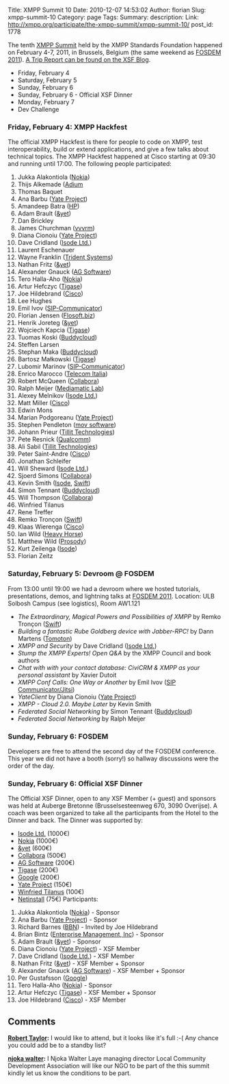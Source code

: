 Title: XMPP Summit 10
Date: 2010-12-07 14:53:02
Author: florian
Slug: xmpp-summit-10
Category: page
Tags: 
Summary: description:
Link: http://xmpp.org/participate/the-xmpp-summit/xmpp-summit-10/
post_id: 1778


The tenth [XMPP Summit](/participate/the-xmpp-summit/) held by the XMPP Standards Foundation happened on February 4-7, 2011, in Brussels, Belgium (the same weekend as [FOSDEM 2011](http://www.fosdem.org/)). [A Trip Report can be found on the XSF Blog](/2011/02/brussels-trip-report/).

* Friday, February 4
* Saturday, February 5
* Sunday, February 6
* Sunday, February 6 - Official XSF Dinner
* Monday, February 7
* Dev Challenge
 

### Friday, February 4: XMPP Hackfest

The official XMPP Hackfest is there for people to code on XMPP, test interoperability, build or extend applications, and give a few talks about technical topics. The XMPP Hackfest happened at Cisco starting at 09:30 and running until 17:00. The following people participated:

1. Jukka Alakontiola ([Nokia](http://www.nokia.com))
2. Thijs Alkemade ([Adium](http://adium.im)
3. Thomas Baquet
4. Ana Barbu ([Yate Project](http://yate.null.ro/))
5. Amandeep Batra ([HP](http://hp.com/))
6. Adam Brault ([&yet](http://andyet.net))
7. Dan Brickley
8. James Churchman ([vvvrm](http://www.vvvrm.com))
9. Diana Cionoiu ([Yate Project](http://yate.null.ro/))
10. Dave Cridland ([Isode Ltd.](http://www.isode.com/))
11. Laurent Eschenauer
12. Wayne Franklin ([Trident Systems](http://tridsys.com))
13. Nathan Fritz ([&yet](http://andyet.net))
14. Alexander Gnauck ([AG Software](http://www.ag-software.de/))
15. Tero Halla-Aho ([Nokia](http://www.nokia.com))
16. Artur Hefczyc ([Tigase](http://tigase.org))
17. Joe Hildebrand ([Cisco](http://www.cisco.com/))
18. Lee Hughes
19. Emil Ivov ([SIP-Communicator](http://sip-communicator.org))
20. Florian Jensen ([Flosoft.biz](http://flosoft.biz))
21. Henrik Joreteg ([&yet](http://andyet.net))
22. Wojciech Kapcia ([Tigase](http://tigase.org))
23. Tuomas Koski ([Buddycloud](http://buddycloud.com))
24. Steffen Larsen
25. Stephan Maka ([Buddycloud](http://buddycloud.com))
26. Bartosz Małkowski ([Tigase](http://tigase.org))
27. Lubomir Marinov ([SIP-Communicator](http://sip-communicator.org))
28. Enrico Marocco ([Telecom Italia](http://telecomitalia.it))
29. Robert McQueen ([Collabora](http://www.collabora.co.uk/))
30. Ralph Meijer ([Mediamatic Lab](http://www.mediamatic.nl/))
31. Alexey Melnikov ([Isode Ltd.](http://www.isode.com/))
32. Matt Miller ([Cisco](http://www.cisco.com/))
33. Edwin Mons
34. Marian Podgoreanu ([Yate Project](http://yate.null.ro/))
35. Stephen Pendleton ([mov software](http://movsoftware.com))
36. Johann Prieur ([Tillit Technologies](http://tillitech.com))
37. Pete Resnick ([Qualcomm](http://www.qualcomm.com/))
38. Ali Sabil ([Tillit Technologies](http://tillitech.com))
39. Peter Saint-Andre ([Cisco](http://www.cisco.com/))
40. Jonathan Schleifer
41. Will Sheward ([Isode Ltd.](http://www.isode.com/))
42. Sjoerd Simons ([Collabora](http://www.collabora.co.uk/))
43. Kevin Smith ([Isode](http://isode.com), [Swift](http://swift.im))
44. Simon Tennant ([Buddycloud](http://buddycloud.com))
45. Will Thompson ([Collabora](http://www.collabora.co.uk/))
46. Winfried Tilanus
47. Rene Treffer
48. Remko Tronçon ([Swift](http://swift.im))
49. Klaas Wierenga ([Cisco](http://cisco.com))
50. Ian Wild ([Heavy Horse](http://heavy-horse.co.uk))
51. Matthew Wild ([Prosody](http://prosody.im))
52. Kurt Zeilenga ([Isode](http://isode.com))
53. Florian Zeitz

### Saturday, February 5: Devroom @ FOSDEM

From 13:00 until 19:00 we had a devroom where we hosted tutorials, presentations, demos, and lightning talks at [FOSDEM 2011](http://www.fosdem.org/2011/). Location: ULB Solbosh Campus (see logistics), Room AW1.121

* _The Extraordinary, Magical Powers and Possibilities of XMPP_ by Remko Tronçon ([Swift](http://swift.im))
* _Building a fantastic Rube Goldberg device with Jabber-RPC!_ by Dann Martens ([Tomoton](http://www.tomoton.com))
* _XMPP and Security_ by Dave Cridland ([Isode Ltd.](http://www.isode.com/))
* _Stump the XMPP Experts! Open Q&A_ by the XMPP Council and book authors
* _Chat with with your contact database: CiviCRM & XMPP as your personal assistant_ by Xavier Dutoit
* _XMPP Conf Calls: One Way or Another_ by Emil Ivov ([SIP Communicator/Jitsi](http://sipcommunicator.org))
* _YateClient_ by Diana Cionoiu ([Yate Project](http://yate.null.ro/))
* _XMPP - Cloud 2.0. Maybe Later_ by Kevin Smith
* _Federated Social Networking_ by Simon Tennant ([Buddycloud](http://buddycloud.com))
* _Federated Social Networking_ by Ralph Meijer

### Sunday, February 6: FOSDEM

Developers are free to attend the second day of the FOSDEM conference. This year we did not have a booth (sorry!) so hallway discussions were the order of the day.

### Sunday, February 6: Official XSF Dinner

The Official XSF Dinner, open to any XSF Member (+ guest) and sponsors was held at Auberge Bretonne (Brusselsesteenweg 670, 3090 Overijse). A coach was been organized to take all the participants from the Hotel to the Dinner and back. The Dinner was supported by:

* [Isode Ltd.](http://isode.com/) (1000€)
* [Nokia](http://nokia.com/) (1000€)
* [&yet](http://andyet.net/) (600€)
* [Collabora](http://collabora.co.uk/) (500€)
* [AG Software](http://www.ag-software.de/) (200€)
* [Tigase](http://www.tigase.org/) (200€)
* [Google](http://www.google.com/) (200€)
* [Yate Project](http://yate.null.ro/) (150€)
* [Winfried Tilanus](http://www.tilanus.com/) (100€)
* [Netinstall](http://www.netinstall.cz/) (75€)
Participants:
1. Jukka Alakontiola ([Nokia](http://www.nokia.com)) - Sponsor
2. Ana Barbu ([Yate Project](http://yate.null.ro/)) - Sponsor
3. Richard Barnes ([BBN](http://bbn.com/)) - Invited by Joe Hildebrand
4. Brian Bintz ([Enterprise Management, Inc](http://emiva.net/)) - Sponsor
5. Adam Brault ([&yet](http://andyet.net)) - Sponsor
6. Diana Cionoiu ([Yate Project](http://yate.null.ro/)) - XSF Member
7. Dave Cridland ([Isode Ltd.](http://www.isode.com/)) - XSF Member
8. Nathan Fritz ([&yet](http://andyet.net)) - XSF Member + Sponsor
9. Alexander Gnauck ([AG Software](http://www.ag-software.de/)) - XSF Member + Sponsor
10. Per Gustafsson ([Google](http://google.com))
11. Tero Halla-Aho ([Nokia](http://www.nokia.com)) - Sponsor
12. Artur Hefczyc ([Tigase](http://tigase.org)) - XSF Member + Sponsor
13. Joe Hildebrand ([Cisco](http://www.cisco.com/)) - XSF Member

## Comments

**[Robert Taylor](#111 "2011-01-20 03:37:30"):** I would like to attend, but it looks like it's full :-( Any chance you could add be to a standby list?

**[njoka walter](#108 "2011-01-06 06:01:39"):** I Njoka Walter Laye managing director Local Community Development Association will like our NGO to be part of the this summit kindly let us know the conditions to be part.

